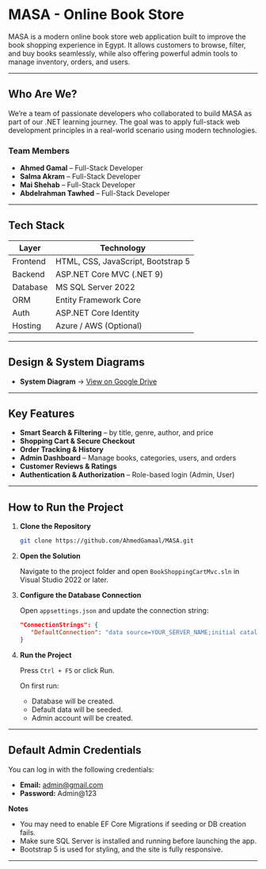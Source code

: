 
# MASA - Online Book Store 

MASA is a modern online book store web application built to improve the book shopping experience in Egypt. It allows customers to browse, filter, and buy books seamlessly, while also offering powerful admin tools to manage inventory, orders, and users.

---

##  Who Are We?

We’re a team of passionate developers who collaborated to build MASA as part of our .NET learning journey. The goal was to apply full-stack web development principles in a real-world scenario using modern technologies.

###  Team Members

- **Ahmed Gamal** – Full-Stack Developer  
- **Salma Akram** – Full-Stack Developer  
- **Mai Shehab** – Full-Stack Developer  
- **Abdelrahman Tawhed** – Full-Stack Developer  

---

##  Tech Stack

| Layer       | Technology                    |
|-------------|-------------------------------|
| Frontend    | HTML, CSS, JavaScript, Bootstrap 5 |
| Backend     | ASP.NET Core MVC (.NET 9)     |
| Database    | MS SQL Server 2022            |
| ORM         | Entity Framework Core         |
| Auth        | ASP.NET Core Identity         |
| Hosting     | Azure / AWS (Optional)        |

---

##  Design & System Diagrams

- **System Diagram** → [View on Google Drive](https://drive.google.com/drive/folders/1_xX3pzX3BVyZF7ChlCi6RxWEcUMzw419?usp=drive_link)  


---

##  Key Features

-  **Smart Search & Filtering** – by title, genre, author, and price  
-  **Shopping Cart & Secure Checkout**  
-  **Order Tracking & History**  
-  **Admin Dashboard** – Manage books, categories, users, and orders  
-  **Customer Reviews & Ratings**  
-  **Authentication & Authorization** – Role-based login (Admin, User)  

---

##  How to Run the Project

1. **Clone the Repository**

   ```bash
   git clone https://github.com/AhmedGamaal/MASA.git
   ```

2. **Open the Solution**

   Navigate to the project folder and open `BookShoppingCartMvc.sln` in Visual Studio 2022 or later.

3. **Configure the Database Connection**

   Open `appsettings.json` and update the connection string:

   ```json
   "ConnectionStrings": {
      "DefaultConnection": "data source=YOUR_SERVER_NAME;initial catalog=BookStoreDb;integrated security=true;encrypt=false"
   }
   ```

4. **Run the Project**

   Press `Ctrl + F5` or click Run.

   On first run:
   - Database will be created.
   - Default data will be seeded.
   - Admin account will be created.

---

##  Default Admin Credentials

You can log in with the following credentials:

- **Email:** admin@gmail.com  
- **Password:** Admin@123  

 **Notes**
- You may need to enable EF Core Migrations if seeding or DB creation fails.
- Make sure SQL Server is installed and running before launching the app.
- Bootstrap 5 is used for styling, and the site is fully responsive.

---

